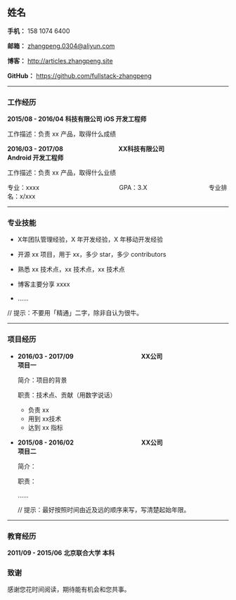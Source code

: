 ## 姓名

**手机：** 158 1074 6400

**邮箱：** zhangpeng.0304@aliyun.com

**博客：** <http://articles.zhangpeng.site>

**GitHub：** <https://github.com/fullstack-zhangpeng>

---

### 工作经历

**2015/08 - 2016/04**    **科技有限公司**    **iOS 开发工程师**

工作描述：负责 xx 产品，取得什么成绩

**2016/03 - 2017/08**　　　　　　　　　**XX科技有限公司**　　　　　　　　**Android 开发工程师**

工作描述：负责 xx 产品，取得什么业绩

专业：xxxx　　　　　　　　　　　　　GPA：3.X　　　　　　　　　　专业排名：x/xxx  

---

### 专业技能

* X年团队管理经验，X 年开发经验，X 年移动开发经验

* 开源 xx 项目，用于 xx，多少 star，多少 contributors

* 熟悉 xx 技术点，xx 技术点，xx 技术点

* 博客主要分享 xxxx

* ……

// 提示：不要用「精通」二字，除非自认为很牛。

---

### 项目经历

* **2016/03 - 2017/09**　　　　　　　　　　　**XX公司**　　　　　　　　　　　**项目一**

  简介：项目的背景

  职责：技术点、贡献（用数字说话）

  * 负责 xx
  * 用到 xx技术
  * 达到 xx 指标

* **2015/08 - 2016/02**　　　　　　　　　　　**XX公司**　　　　　　　　　　　**项目二**

  简介：

  职责：

  ……

  // 提示：最好按照时间由近及远的顺序来写，写清楚起始年限。

---

### 教育经历

**2011/09 - 2015/06**  **北京联合大学**  **本科**

### 致谢

感谢您花时间阅读，期待能有机会和您共事。
